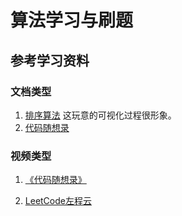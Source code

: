 # 算法学习与刷题
## 参考学习资料
### 文档类型
1. [排序算法](https://www.runoob.com/w3cnote_genre/algorithm)
这玩意的可视化过程很形象。
2. [代码随想录](https://programmercarl.com/)
### 视频类型
1. [《代码随想录》](https://space.bilibili.com/525438321/channel/collectiondetail?sid=180037)

2. [LeetCode左程云](https://www.bilibili.com/video/BV1UB4y1S7dF/?p=1)